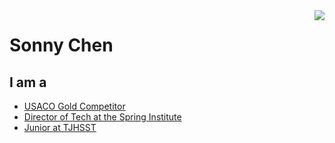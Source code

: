 <a>
<img align="right" src="https://github-readme-stats.vercel.app/api?username=TheXDShrimp&theme=dracula">
</a>

<h1> Sonny Chen </h1>

<h2> I am a </h2>

- [USACO Gold Competitor](http://usaco.org)
- [Director of Tech at the Spring Institute](https://thespringgroup.org)
- [Junior at TJHSST](https://www.linkedin.com/in/sonny-chen-243666269)
